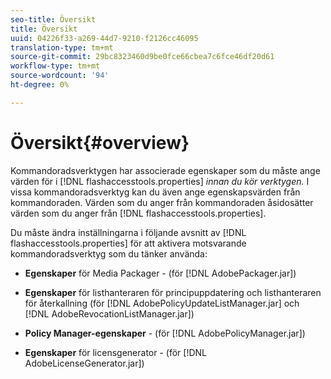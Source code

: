 ```yaml
---
seo-title: Översikt
title: Översikt
uuid: 04226f33-a269-44d7-9210-f2126cc46095
translation-type: tm+mt
source-git-commit: 29bc8323460d9be0fce66cbea7c6fce46df20d61
workflow-type: tm+mt
source-wordcount: '94'
ht-degree: 0%

---
```



# Översikt{#overview}

Kommandoradsverktygen har associerade egenskaper som du måste ange värden för i [!DNL flashaccesstools.properties] *innan du kör verktygen.* I vissa kommandoradsverktyg kan du även ange egenskapsvärden från kommandoraden. Värden som du anger från kommandoraden åsidosätter värden som du anger från [!DNL flashaccesstools.properties].

Du måste ändra inställningarna i följande avsnitt av [!DNL flashaccesstools.properties] för att aktivera motsvarande kommandoradsverktyg som du tänker använda:

* **Egenskaper**  för Media Packager - (för  [!DNL AdobePackager.jar])

* **Egenskaper**  för listhanteraren för principuppdatering och listhanteraren för återkallning (för  [!DNL AdobePolicyUpdateListManager.jar] och  [!DNL AdobeRevocationListManager.jar])

* **Policy Manager-egenskaper** - (för  [!DNL AdobePolicyManager.jar])

* **Egenskaper**  för licensgenerator - (för  [!DNL AdobeLicenseGenerator.jar])

